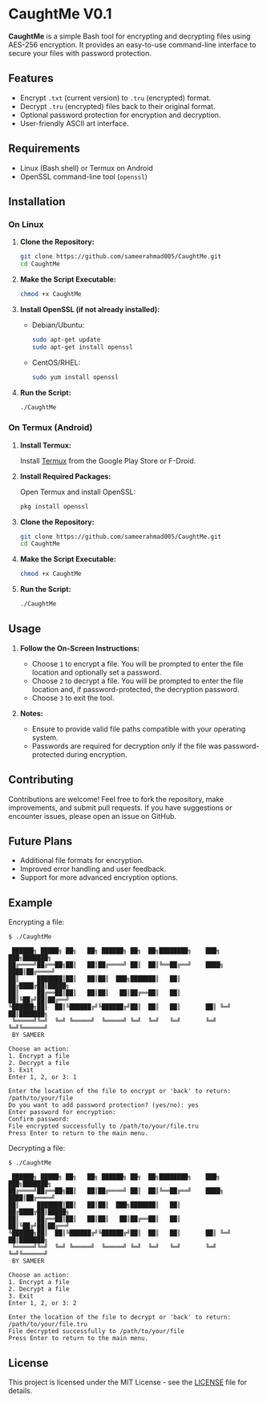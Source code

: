 # CaughtMe V0.1

**CaughtMe** is a simple Bash tool for encrypting and decrypting files using AES-256 encryption. It provides an easy-to-use command-line interface to secure your files with password protection.

## Features

- Encrypt `.txt` (current version) to `.tru` (encrypted) format.
- Decrypt `.tru` (encrypted) files back to their original format.
- Optional password protection for encryption and decryption.
- User-friendly ASCII art interface.

## Requirements

- Linux (Bash shell) or Termux on Android
- OpenSSL command-line tool (`openssl`)

## Installation

### On Linux

1. **Clone the Repository:**

   ```bash
   git clone https://github.com/sameerahmad005/CaughtMe.git
   cd CaughtMe
   ```

2. **Make the Script Executable:**

   ```bash
   chmod +x CaughtMe
   ```

3. **Install OpenSSL (if not already installed):**

   - Debian/Ubuntu:

     ```bash
     sudo apt-get update
     sudo apt-get install openssl
     ```

   - CentOS/RHEL:

     ```bash
     sudo yum install openssl
     ```

4. **Run the Script:**

   ```bash
   ./CaughtMe
   ```

### On Termux (Android)

1. **Install Termux:**

   Install [Termux](https://termux.com/) from the Google Play Store or F-Droid.

2. **Install Required Packages:**

   Open Termux and install OpenSSL:

   ```bash
   pkg install openssl
   ```

3. **Clone the Repository:**

   ```bash
   git clone https://github.com/sameerahmad005/CaughtMe.git
   cd CaughtMe
   ```

4. **Make the Script Executable:**

   ```bash
   chmod +x CaughtMe
   ```

5. **Run the Script:**

   ```bash
   ./CaughtMe
   ```

## Usage

1. **Follow the On-Screen Instructions:**

   - Choose `1` to encrypt a file. You will be prompted to enter the file location and optionally set a password.
   - Choose `2` to decrypt a file. You will be prompted to enter the file location and, if password-protected, the decryption password.
   - Choose `3` to exit the tool.

2. **Notes:**

   - Ensure to provide valid file paths compatible with your operating system.
   - Passwords are required for decryption only if the file was password-protected during encryption.

## Contributing

Contributions are welcome! Feel free to fork the repository, make improvements, and submit pull requests. If you have suggestions or encounter issues, please open an issue on GitHub.

## Future Plans

- Additional file formats for encryption.
- Improved error handling and user feedback.
- Support for more advanced encryption options.

## Example

Encrypting a file:

```
$ ./CaughtMe

 ██████╗ █████╗ ██╗   ██╗ ██████╗ ██╗  ██╗████████╗    ███╗   ███╗███████╗    
██╔════╝██╔══██╗██║   ██║██╔════╝ ██║  ██║╚══██╔══╝    ████╗ ████║██╔════╝    
██║     ███████║██║   ██║██║  ███╗███████║   ██║       ██╔████╔██║█████╗      
██║     ██╔══██║██║   ██║██║   ██║██╔══██║   ██║       ██║╚██╔╝██║██╔══╝      
╚██████╗██║  ██║╚██████╔╝╚██████╔╝██║  ██║   ██║       ██║ ╚═╝ ██║███████╗    
 ╚═════╝╚═╝  ╚═╝ ╚═════╝  ╚═════╝ ╚═╝  ╚═╝   ╚═╝       ╚═╝     ╚═╝╚══════╝    
 BY SAMEER                                                                       

Choose an action: 
1. Encrypt a file
2. Decrypt a file
3. Exit
Enter 1, 2, or 3: 1

Enter the location of the file to encrypt or 'back' to return: /path/to/your/file
Do you want to add password protection? (yes/no): yes
Enter password for encryption: 
Confirm password: 
File encrypted successfully to /path/to/your/file.tru
Press Enter to return to the main menu.
```

Decrypting a file:

```
$ ./CaughtMe

 ██████╗ █████╗ ██╗   ██╗ ██████╗ ██╗  ██╗████████╗    ███╗   ███╗███████╗    
██╔════╝██╔══██╗██║   ██║██╔════╝ ██║  ██║╚══██╔══╝    ████╗ ████║██╔════╝    
██║     ███████║██║   ██║██║  ███╗███████║   ██║       ██╔████╔██║█████╗      
██║     ██╔══██║██║   ██║██║   ██║██╔══██║   ██║       ██║╚██╔╝██║██╔══╝      
╚██████╗██║  ██║╚██████╔╝╚██████╔╝██║  ██║   ██║       ██║ ╚═╝ ██║███████╗    
 ╚═════╝╚═╝  ╚═╝ ╚═════╝  ╚═════╝ ╚═╝  ╚═╝   ╚═╝       ╚═╝     ╚═╝╚══════╝    
 BY SAMEER                                                                       

Choose an action: 
1. Encrypt a file
2. Decrypt a file
3. Exit
Enter 1, 2, or 3: 2

Enter the location of the file to decrypt or 'back' to return: /path/to/your/file.tru
File decrypted successfully to /path/to/your/file
Press Enter to return to the main menu.
```

## License

This project is licensed under the MIT License - see the [LICENSE](LICENSE) file for details.

